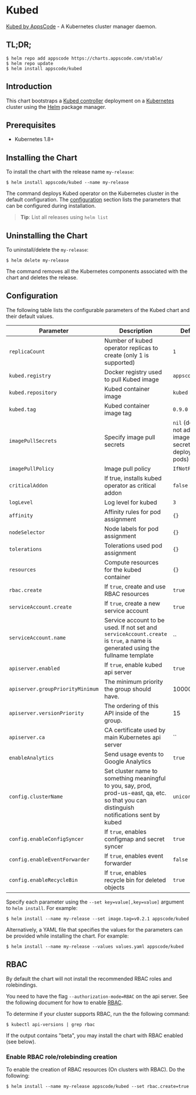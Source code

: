 # Kubed
[Kubed by AppsCode](https://github.com/appscode/kubed) - A Kubernetes cluster manager daemon.

## TL;DR;

```console
$ helm repo add appscode https://charts.appscode.com/stable/
$ helm repo update
$ helm install appscode/kubed
```

## Introduction

This chart bootstraps a [Kubed controller](https://github.com/appscode/kubed) deployment on a [Kubernetes](http://kubernetes.io) cluster using the [Helm](https://helm.sh) package manager.

## Prerequisites

- Kubernetes 1.8+

## Installing the Chart
To install the chart with the release name `my-release`:

```console
$ helm install appscode/kubed --name my-release
```

The command deploys Kubed operator on the Kubernetes cluster in the default configuration. The [configuration](#configuration) section lists the parameters that can be configured during installation.

> **Tip**: List all releases using `helm list`

## Uninstalling the Chart

To uninstall/delete the `my-release`:

```console
$ helm delete my-release
```

The command removes all the Kubernetes components associated with the chart and deletes the release.

## Configuration

The following table lists the configurable parameters of the Kubed chart and their default values.


| Parameter                        | Description                                                       | Default            |
| ---------------------------------| ------------------------------------------------------------------|--------------------|
| `replicaCount`                   | Number of kubed operator replicas to create (only 1 is supported) | `1`                |
| `kubed.registry`                 | Docker registry used to pull Kubed image                          | `appscode`         |
| `kubed.repository`               | Kubed container image                                             | `kubed`            |
| `kubed.tag`                      | Kubed container image tag                                         | `0.9.0`       |
| `imagePullSecrets`               | Specify image pull secrets                                        | `nil` (does not add image pull secrets to deployed pods) |
| `imagePullPolicy`                | Image pull policy                                                 | `IfNotPresent`     |
| `criticalAddon`                  | If true, installs kubed operator as critical addon                | `false`            |
| `logLevel`                       | Log level for kubed                                               | `3`                |
| `affinity`                       | Affinity rules for pod assignment                                 | `{}`               |
| `nodeSelector`                   | Node labels for pod assignment                                    | `{}`               |
| `tolerations`                    | Tolerations used pod assignment                                   | `{}`               |
| `resources`                      | Compute resources for the kubed container                         | `{}`               |
| `rbac.create`                    | If `true`, create and use RBAC resources                          | `true`             |
| `serviceAccount.create`          | If `true`, create a new service account                           | `true`             |
| `serviceAccount.name`            | Service account to be used. If not set and `serviceAccount.create` is `true`, a name is generated using the fullname template | `` |
| `apiserver.enabled`              | If `true`, enable kubed api server                                | `true`             |
| `apiserver.groupPriorityMinimum` | The minimum priority the group should have.                       | 10000              |
| `apiserver.versionPriority`      | The ordering of this API inside of the group.                     | 15                 |
| `apiserver.ca`                   | CA certificate used by main Kubernetes api server                 | ``                 |
| `enableAnalytics`                | Send usage events to Google Analytics                             | `true`             |
| `config.clusterName`             | Set cluster name to something meaningful to you, say, prod, prod-us-east, qa, etc. so that you can distinguish notifications sent by kubed | `unicorn`          |
| `config.enableConfigSyncer`      | If `true`, enables configmap and secret syncer                    | `true`             |
| `config.enableEventForwarder`    | If `true`, enables event forwarder                                | `false`            |
| `config.enableRecycleBin`        | If `true`, enables recycle bin for deleted objects                | `true`             |


Specify each parameter using the `--set key=value[,key=value]` argument to `helm install`. For example:

```console
$ helm install --name my-release --set image.tag=v0.2.1 appscode/kubed
```

Alternatively, a YAML file that specifies the values for the parameters can be provided while
installing the chart. For example:

```console
$ helm install --name my-release --values values.yaml appscode/kubed
```

## RBAC
By default the chart will not install the recommended RBAC roles and rolebindings.

You need to have the flag `--authorization-mode=RBAC` on the api server. See the following document for how to enable [RBAC](https://kubernetes.io/docs/admin/authorization/rbac/).

To determine if your cluster supports RBAC, run the the following command:

```console
$ kubectl api-versions | grep rbac
```

If the output contains "beta", you may install the chart with RBAC enabled (see below).

### Enable RBAC role/rolebinding creation

To enable the creation of RBAC resources (On clusters with RBAC). Do the following:

```console
$ helm install --name my-release appscode/kubed --set rbac.create=true
```
